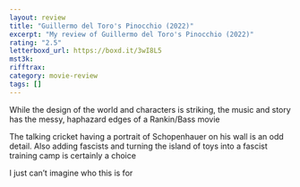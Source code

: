 ```yaml
---
layout: review
title: "Guillermo del Toro's Pinocchio (2022)"
excerpt: "My review of Guillermo del Toro's Pinocchio (2022)"
rating: "2.5"
letterboxd_url: https://boxd.it/3wI8L5
mst3k:
rifftrax:
category: movie-review
tags: []
---
```


While the design of the world and characters is striking, the music and story has the messy, haphazard edges of a Rankin/Bass movie

The talking cricket having a portrait of Schopenhauer on his wall is an odd detail. Also adding fascists and turning the island of toys into a fascist training camp is certainly a choice

I just can’t imagine who this is for
